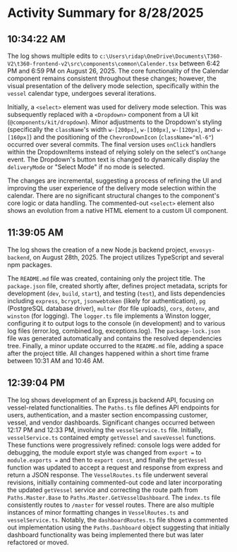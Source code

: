 # Activity Summary for 8/28/2025

## 10:34:22 AM
The log shows multiple edits to `c:\Users\ridap\OneDrive\Documents\T360-V2\t360-frontend-v2\src\components\common\Calender.tsx` between 6:42 PM and 6:59 PM on August 26, 2025.  The core functionality of the Calendar component remains consistent throughout these changes; however, the visual presentation of the delivery mode selection, specifically within the `vessel` calendar type, undergoes several iterations.

Initially, a `<select>` element was used for delivery mode selection. This was subsequently replaced with a `<Dropdown>` component from a UI kit (`@components/kit/dropdown`).  Minor adjustments to the Dropdown's styling (specifically the `className`'s width `w-[200px]`, `w-[100px]`, `w-[120px]`, and `w-[160px]`) and the positioning of the `ChevronDownIcon` (`className="ml-6"`) occurred over several commits.  The final version uses `onClick` handlers within the DropdownItems instead of relying solely on the select's `onChange` event.  The Dropdown's button text is changed to dynamically display the `deliveryMode` or "Select Mode" if no mode is selected.

The changes are incremental, suggesting a process of refining the UI and improving the user experience of the delivery mode selection within the calendar.  There are no significant structural changes to the component's core logic or data handling.  The commented-out `<select>` element also shows an evolution from a native HTML element to a custom UI component.


## 11:39:05 AM
The log shows the creation of a new Node.js backend project, `envosys-backend`, on August 28th, 2025.  The project utilizes TypeScript and several npm packages.

The `README.md` file was created, containing only the project title.  The `package.json` file, created shortly after, defines project metadata, scripts for development (`dev`, `build`, `start`), and testing (`test`),  and lists dependencies including `express`, `bcrypt`, `jsonwebtoken` (likely for authentication), `pg` (PostgreSQL database driver), `multer` (for file uploads), `cors`, `dotenv`, and `winston` (for logging).  The `logger.ts` file implements a Winston logger, configuring it to output logs to the console (in development) and to various log files (error.log, combined.log, exceptions.log).  The `package-lock.json` file was generated automatically and contains the resolved dependencies tree.  Finally, a minor update occurred to the `README.md` file, adding a space after the project title.  All changes happened within a short time frame between 10:31 AM and 10:46 AM.


## 12:39:04 PM
The log shows development of an Express.js backend API, focusing on vessel-related functionalities.  The `Paths.ts` file defines API endpoints for users, authentication, and a master section encompassing customer, vessel, and vendor dashboards.  Significant changes occurred between 12:17 PM and 12:33 PM, involving the `vesselService.ts` file. Initially,  `vesselService.ts` contained empty `getVessel` and `saveVessel` functions.  These functions were progressively refined:  console logs were added for debugging, the module export style was changed from `export =` to `module.exports =` and then to  `export const`, and finally the `getVessel` function was updated to accept a request and response from express and return a JSON response.  The `VesselRoutes.ts` file underwent several revisions, initially containing commented-out code and later incorporating the updated `getVessel` service and correcting the route path from  `Paths.Master.Base` to `Paths.Master.GetVesselDashboard`. The `index.ts` file consistently routes to `/master` for vessel routes.  There are also multiple instances of minor formatting changes in  `VesselRoutes.ts` and `vesselService.ts`.  Notably, the `dashboardRoutes.ts` file shows a commented out implementation using the `Paths.Dashboard` object suggesting that initially dashboard functionality was being implemented there but was later refactored or moved.
